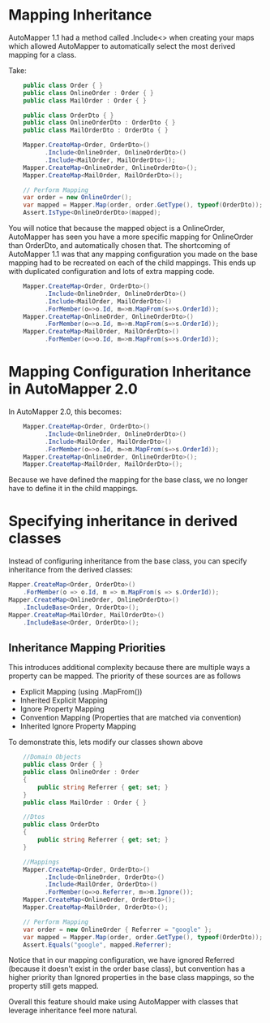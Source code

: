 # Mapping Inheritance
AutoMapper 1.1 had a method called .Include<> when creating your maps which allowed AutoMapper to automatically select the most derived mapping for a class.

Take:
```c#
    public class Order { }
    public class OnlineOrder : Order { }
    public class MailOrder : Order { }

    public class OrderDto { }
    public class OnlineOrderDto : OrderDto { }
    public class MailOrderDto : OrderDto { }

    Mapper.CreateMap<Order, OrderDto>()
          .Include<OnlineOrder, OnlineOrderDto>()
          .Include<MailOrder, MailOrderDto>();
    Mapper.CreateMap<OnlineOrder, OnlineOrderDto>();
    Mapper.CreateMap<MailOrder, MailOrderDto>();

    // Perform Mapping
    var order = new OnlineOrder();
    var mapped = Mapper.Map(order, order.GetType(), typeof(OrderDto));
    Assert.IsType<OnlineOrderDto>(mapped);
```
You will notice that because the mapped object is a OnlineOrder, AutoMapper has seen you have a more specific mapping for OnlineOrder than OrderDto, and automatically chosen that.
The shortcoming of AutoMapper 1.1 was that any mapping configuration you made on the base mapping had to be recreated on each of the child mappings. This ends up with duplicated configuration and lots of extra mapping code.
```c#
    Mapper.CreateMap<Order, OrderDto>()
          .Include<OnlineOrder, OnlineOrderDto>()
          .Include<MailOrder, MailOrderDto>()
          .ForMember(o=>o.Id, m=>m.MapFrom(s=>s.OrderId));
    Mapper.CreateMap<OnlineOrder, OnlineOrderDto>()
          .ForMember(o=>o.Id, m=>m.MapFrom(s=>s.OrderId));
    Mapper.CreateMap<MailOrder, MailOrderDto>()
          .ForMember(o=>o.Id, m=>m.MapFrom(s=>s.OrderId));
```
# Mapping Configuration Inheritance in AutoMapper 2.0
In AutoMapper 2.0, this becomes:
```c#
    Mapper.CreateMap<Order, OrderDto>()
          .Include<OnlineOrder, OnlineOrderDto>()
          .Include<MailOrder, MailOrderDto>()
          .ForMember(o=>o.Id, m=>m.MapFrom(s=>s.OrderId));
    Mapper.CreateMap<OnlineOrder, OnlineOrderDto>();
    Mapper.CreateMap<MailOrder, MailOrderDto>();
```
Because we have defined the mapping for the base class, we no longer have to define it in the child mappings.

# Specifying inheritance in derived classes
Instead of configuring inheritance from the base class, you can specify inheritance from the derived classes:
```c#
Mapper.CreateMap<Order, OrderDto>()
    .ForMember(o => o.Id, m => m.MapFrom(s => s.OrderId));
Mapper.CreateMap<OnlineOrder, OnlineOrderDto>()
    .IncludeBase<Order, OrderDto>();
Mapper.CreateMap<MailOrder, MailOrderDto>()
    .IncludeBase<Order, OrderDto>();
```
## Inheritance Mapping Priorities
This introduces additional complexity because there are multiple ways a property can be mapped. The priority of these sources are as follows

 - Explicit Mapping (using .MapFrom())
 - Inherited Explicit Mapping
 - Ignore Property Mapping
 - Convention Mapping (Properties that are matched via convention)
 - Inherited Ignore Property Mapping

To demonstrate this, lets modify our classes shown above
```c#
    //Domain Objects
    public class Order { }
    public class OnlineOrder : Order 
    { 
        public string Referrer { get; set; }
    }
    public class MailOrder : Order { }

    //Dtos
    public class OrderDto
    {
        public string Referrer { get; set; }
    }

    //Mappings
    Mapper.CreateMap<Order, OrderDto>()
          .Include<OnlineOrder, OrderDto>()
          .Include<MailOrder, OrderDto>()
          .ForMember(o=>o.Referrer, m=>m.Ignore());
    Mapper.CreateMap<OnlineOrder, OrderDto>();
    Mapper.CreateMap<MailOrder, OrderDto>();

    // Perform Mapping
    var order = new OnlineOrder { Referrer = "google" };
    var mapped = Mapper.Map(order, order.GetType(), typeof(OrderDto));
    Assert.Equals("google", mapped.Referrer);
```
Notice that in our mapping configuration, we have ignored Referred (because it doesn't exist in the order base class), but convention has a higher priority than Ignored properties in the base class mappings, so the property still gets mapped.

Overall this feature should make using AutoMapper with classes that leverage inheritance feel more natural.